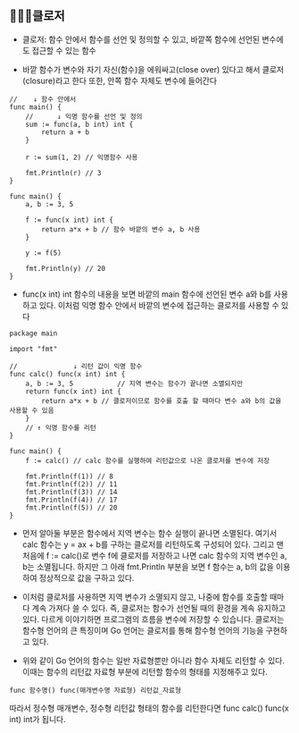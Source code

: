 ## 👩🏻‍🎓클로저

- 클로저: 함수 안에서 함수를 선언 및 정의할 수 있고, 바깥쪽 함수에 선언된 변수에도 접근할 수 있는 함수

- 바깥 함수가 변수와 자기 자신(함수)을 에워싸고(close over) 있다고 해서 클로저(closure)라고 한다 또한, 안쪽 함수 자체도 변수에 들어간다

```
//    ↓ 함수 안에서
func main() {
	//      ↓ 익명 함수를 선언 및 정의
	sum := func(a, b int) int {
		return a + b
	}

	r := sum(1, 2) // 익명함수 사용

	fmt.Println(r) // 3
}
```

```
func main() {
	a, b := 3, 5

	f := func(x int) int {
		return a*x + b // 함수 바깥의 변수 a, b 사용
	}

	y := f(5)

	fmt.Println(y) // 20
}
```

- func(x int) int 함수의 내용을 보면 바깥의 main 함수에 선언된 변수 a와 b를 사용하고 있다. 이처럼 익명 함수 안에서 바깥의 변수에 접근하는 클로저를 사용할 수 있다
```
package main

import "fmt"

//              ↓ 리턴 값이 익명 함수
func calc() func(x int) int {
	a, b := 3, 5           // 지역 변수는 함수가 끝나면 소멸되지만
	return func(x int) int {
		return a*x + b // 클로저이므로 함수를 호출 할 때마다 변수 a와 b의 값을 사용할 수 있음
	}
	// ↑ 익명 함수를 리턴
}

func main() {
	f := calc() // calc 함수를 실행하여 리턴값으로 나온 클로저를 변수에 저장

	fmt.Println(f(1)) // 8
	fmt.Println(f(2)) // 11
	fmt.Println(f(3)) // 14
	fmt.Println(f(4)) // 17
	fmt.Println(f(5)) // 20
}
```
- 먼저 알아둘 부분은 함수에서 지역 변수는 함수 실행이 끝나면 소멸된다. 여기서 calc 함수는 y = ax + b를 구하는 클로저를 리턴하도록 구성되어 있다. 그리고 맨 처음에 f := calc()로 변수 f에 클로저를 저장하고 나면 calc 함수의 지역 변수인 a, b는 소멸됩니다. 하지만 그 아래 fmt.Println 부분을 보면 f 함수는 a, b의 값을 이용하여 정상적으로 값을 구하고 있다.

- 이처럼 클로저를 사용하면 지역 변수가 소멸되지 않고, 나중에 함수를 호출할 때마다 계속 가져다 쓸 수 있다. 즉, 클로저는 함수가 선언될 때의 환경을 계속 유지하고 있다. 다르게 이야기하면 프로그램의 흐름을 변수에 저장할 수 있습니다. 클로저는 함수형 언어의 큰 특징이며 Go 언어는 클로저를 통해 함수형 언어의 기능을 구현하고 있다.


- 위와 같이 Go 언어의 함수는 일반 자료형뿐만 아니라 함수 자체도 리턴할 수 있다. 이때는 함수의 리턴값 자료형 부분에 리턴할 함수의 형태를 지정해주고 있다.
```
func 함수명() func(매개변수명 자료형) 리턴값_자료형
```
따라서 정수형 매개변수, 정수형 리턴값 형태의 함수를 리턴한다면 func calc() func(x int) int가 됩니다.
